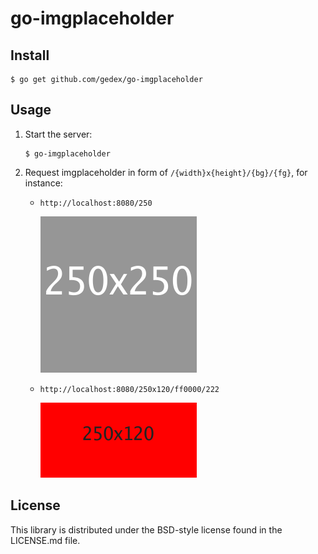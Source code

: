 go-imgplaceholder
=================

## Install

~~~text
$ go get github.com/gedex/go-imgplaceholder
~~~

## Usage

1. Start the server:

   ~~~text
   $ go-imgplaceholder
   ~~~

2. Request imgplaceholder in form of `/{width}x{height}/{bg}/{fg}`, for instance:

   * `http://localhost:8080/250`

     <img src="./screenshot-250x250.png">

   * `http://localhost:8080/250x120/ff0000/222`

     <img src="./screenshot-250x120-ff0000-222.png">

## License

This library is distributed under the BSD-style license found in the LICENSE.md file.
